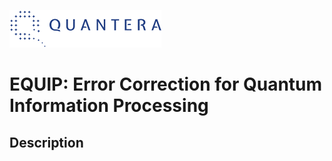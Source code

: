 ![quanters](quantera_logo_b_small.png)
 
# EQUIP: Error Correction for Quantum Information Processing

## Description